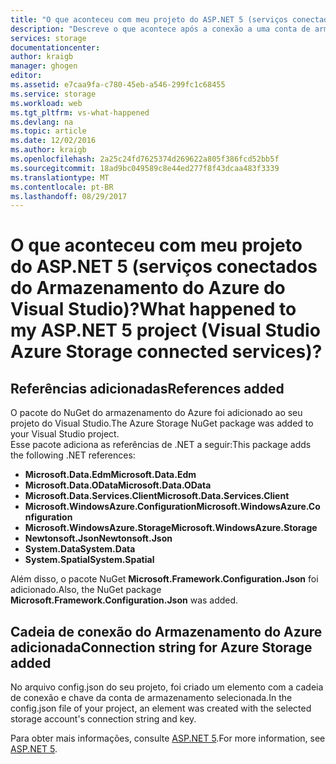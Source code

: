 ```yaml
---
title: "O que aconteceu com meu projeto do ASP.NET 5 (serviços conectados do Visual Studio) | Microsoft Docs"
description: "Descreve o que acontece após a conexão a uma conta de armazenamento do Azure em um projeto do ASP.NET 5 do Visual Studio usando os serviços conectados do Visual Studio"
services: storage
documentationcenter: 
author: kraigb
manager: ghogen
editor: 
ms.assetid: e7caa9fa-c780-45eb-a546-299fc1c68455
ms.service: storage
ms.workload: web
ms.tgt_pltfrm: vs-what-happened
ms.devlang: na
ms.topic: article
ms.date: 12/02/2016
ms.author: kraigb
ms.openlocfilehash: 2a25c24fd7625374d269622a805f386fcd52bb5f
ms.sourcegitcommit: 18ad9bc049589c8e44ed277f8f43dcaa483f3339
ms.translationtype: MT
ms.contentlocale: pt-BR
ms.lasthandoff: 08/29/2017
---
```

# <a name="what-happened-to-my-aspnet-5-project-visual-studio-azure-storage-connected-services"></a><span data-ttu-id="cbb95-103">O que aconteceu com meu projeto do ASP.NET 5 (serviços conectados do Armazenamento do Azure do Visual Studio)?</span><span class="sxs-lookup"><span data-stu-id="cbb95-103">What happened to my ASP.NET 5 project (Visual Studio Azure Storage connected services)?</span></span>
## <a name="references-added"></a><span data-ttu-id="cbb95-104">Referências adicionadas</span><span class="sxs-lookup"><span data-stu-id="cbb95-104">References added</span></span>
<span data-ttu-id="cbb95-105">O pacote do NuGet do armazenamento do Azure foi adicionado ao seu projeto do Visual Studio.</span><span class="sxs-lookup"><span data-stu-id="cbb95-105">The Azure Storage NuGet package was added to your Visual Studio project.</span></span>  
<span data-ttu-id="cbb95-106">Esse pacote adiciona as referências de .NET a seguir:</span><span class="sxs-lookup"><span data-stu-id="cbb95-106">This package adds the following .NET references:</span></span>

* <span data-ttu-id="cbb95-107">**Microsoft.Data.Edm**</span><span class="sxs-lookup"><span data-stu-id="cbb95-107">**Microsoft.Data.Edm**</span></span>
* <span data-ttu-id="cbb95-108">**Microsoft.Data.OData**</span><span class="sxs-lookup"><span data-stu-id="cbb95-108">**Microsoft.Data.OData**</span></span>
* <span data-ttu-id="cbb95-109">**Microsoft.Data.Services.Client**</span><span class="sxs-lookup"><span data-stu-id="cbb95-109">**Microsoft.Data.Services.Client**</span></span>
* <span data-ttu-id="cbb95-110">**Microsoft.WindowsAzure.Configuration**</span><span class="sxs-lookup"><span data-stu-id="cbb95-110">**Microsoft.WindowsAzure.Configuration**</span></span>
* <span data-ttu-id="cbb95-111">**Microsoft.WindowsAzure.Storage**</span><span class="sxs-lookup"><span data-stu-id="cbb95-111">**Microsoft.WindowsAzure.Storage**</span></span>
* <span data-ttu-id="cbb95-112">**Newtonsoft.Json**</span><span class="sxs-lookup"><span data-stu-id="cbb95-112">**Newtonsoft.Json**</span></span>
* <span data-ttu-id="cbb95-113">**System.Data**</span><span class="sxs-lookup"><span data-stu-id="cbb95-113">**System.Data**</span></span>
* <span data-ttu-id="cbb95-114">**System.Spatial**</span><span class="sxs-lookup"><span data-stu-id="cbb95-114">**System.Spatial**</span></span>

<span data-ttu-id="cbb95-115">Além disso, o pacote NuGet **Microsoft.Framework.Configuration.Json** foi adicionado.</span><span class="sxs-lookup"><span data-stu-id="cbb95-115">Also, the NuGet package **Microsoft.Framework.Configuration.Json** was added.</span></span>

## <a name="connection-string-for-azure-storage-added"></a><span data-ttu-id="cbb95-116">Cadeia de conexão do Armazenamento do Azure adicionada</span><span class="sxs-lookup"><span data-stu-id="cbb95-116">Connection string for Azure Storage added</span></span>
<span data-ttu-id="cbb95-117">No arquivo config.json do seu projeto, foi criado um elemento com a cadeia de conexão e chave da conta de armazenamento selecionada.</span><span class="sxs-lookup"><span data-stu-id="cbb95-117">In the config.json file of your project, an element was created with the selected storage account's connection string and key.</span></span>

<span data-ttu-id="cbb95-118">Para obter mais informações, consulte [ASP.NET 5](http://www.asp.net/vnext).</span><span class="sxs-lookup"><span data-stu-id="cbb95-118">For more information, see [ASP.NET 5](http://www.asp.net/vnext).</span></span>

